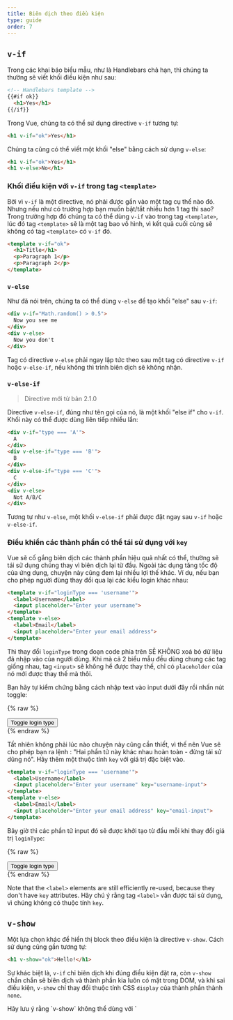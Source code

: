 ```yaml
---
title: Biên dịch theo điều kiện
type: guide
order: 7
---
```


## `v-if`

Trong các khai báo biểu mẫu, như là Handlebars chả hạn, thì chúng ta thường sẽ viết khối điều kiện như sau:
``` html
<!-- Handlebars template -->
{{#if ok}}
  <h1>Yes</h1>
{{/if}}
```

Trong Vue, chúng ta có thể sử dụng directive `v-if` tương tự:

``` html
<h1 v-if="ok">Yes</h1>
```

Chúng ta cũng có thể viết một khối "else" bằng cách sử dụng `v-else`:

``` html
<h1 v-if="ok">Yes</h1>
<h1 v-else>No</h1>
```

### Khối điều kiện với `v-if` trong tag `<template>`


Bởi vì `v-if` là một directive, nó phải được gắn vào một tag cụ thể nào đó. Nhưng nếu như có trường hợp bạn muốn bật/tắt nhiều hơn 1 tag thì sao? Trong trường hợp đó chúng ta có thể dùng `v-if` vào trong tag `<template>`, lúc đó tag `<template>` sẽ là một tag bao vô hình, vì kết quả cuối cùng sẽ không có tag `<template>` có `v-if` đó.

``` html
<template v-if="ok">
  <h1>Title</h1>
  <p>Paragraph 1</p>
  <p>Paragraph 2</p>
</template>
```

### `v-else`

Như đã nói trên, chúng ta có thể dùng `v-else` để tạo khối "else" sau `v-if`:

``` html
<div v-if="Math.random() > 0.5">
  Now you see me
</div>
<div v-else>
  Now you don't
</div>
```

Tag có directive `v-else` phải ngay lập tức theo sau một tag có directive `v-if` hoặc `v-else-if`, nếu không thì trình biên dịch sẽ không nhận.

### `v-else-if`

> Directive mới từ bản 2.1.0

Directive `v-else-if`, đúng như tên gọi của nó, là một khối "else if" cho `v-if`. Khối này có thể được dùng liên tiếp nhiều lần: 
```html
<div v-if="type === 'A'">
  A
</div>
<div v-else-if="type === 'B'">
  B
</div>
<div v-else-if="type === 'C'">
  C
</div>
<div v-else>
  Not A/B/C
</div>
```

Tương tự như `v-else`, một khối `v-else-if` phải được đặt ngay sau `v-if` hoặc `v-else-if`.

### Điều khiển các thành phần có thể tái sử dụng với `key`

Vue sẽ cố gắng biên dịch các thành phần hiệu quả nhất có thể, thường sẽ tái sử dụng chúng thay vì biên dịch lại từ đầu. Ngoài tác dụng tăng tốc độ của ứng dụng, chuyện này cũng đem lại nhiều lợi thế khác. Ví dụ, nếu bạn cho phép người đùng thay đổi qua lại các kiểu login khác nhau:

``` html
<template v-if="loginType === 'username'">
  <label>Username</label>
  <input placeholder="Enter your username">
</template>
<template v-else>
  <label>Email</label>
  <input placeholder="Enter your email address">
</template>
```

Thì thay đổi `loginType` trong đoạn code phía trên SẼ KHÔNG xoá bỏ dữ liệu đã nhập vào của người dùng. Khi mà cả 2 biểu mẫu đều dùng chung các tag giống nhau, tag `<input>` sẽ không hề được thay thế, chỉ có `placeholder` của nó mới được thay thế mà thôi.


Bạn hãy tự kiểm chứng bằng cách nhập text vào input dưới đây rồi nhấn nút toggle:

{% raw %}
<div id="no-key-example" class="demo">
  <div>
    <template v-if="loginType === 'username'">
      <label>Username</label>
      <input placeholder="Enter your username">
    </template>
    <template v-else>
      <label>Email</label>
      <input placeholder="Enter your email address">
    </template>
  </div>
  <button @click="toggleLoginType">Toggle login type</button>
</div>
<script>
new Vue({
  el: '#no-key-example',
  data: {
    loginType: 'username'
  },
  methods: {
    toggleLoginType: function () {
      return this.loginType = this.loginType === 'username' ? 'email' : 'username'
    }
  }
})
</script>
{% endraw %}

Tất nhiên không phải lúc nào chuyện này cũng cần thiết, vì thế nên Vue sẽ cho phép bạn ra lệnh : "Hai phần tử này khác nhau hoàn toàn - đừng tái sử dũng nó". Hãy thêm một thuộc tính `key` với giá trị đặc biệt vào.

``` html
<template v-if="loginType === 'username'">
  <label>Username</label>
  <input placeholder="Enter your username" key="username-input">
</template>
<template v-else>
  <label>Email</label>
  <input placeholder="Enter your email address" key="email-input">
</template>
```

Bây giờ thì các phần tử input đó sẽ được khởi tạo từ đầu mỗi khi thay đổi giá trị `loginType`:

{% raw %}
<div id="key-example" class="demo">
  <div>
    <template v-if="loginType === 'username'">
      <label>Username</label>
      <input placeholder="Enter your username" key="username-input">
    </template>
    <template v-else>
      <label>Email</label>
      <input placeholder="Enter your email address" key="email-input">
    </template>
  </div>
  <button @click="toggleLoginType">Toggle login type</button>
</div>
<script>
new Vue({
  el: '#key-example',
  data: {
    loginType: 'username'
  },
  methods: {
    toggleLoginType: function () {
      return this.loginType = this.loginType === 'username' ? 'email' : 'username'
    }
  }
})
</script>
{% endraw %}

Note that the `<label>` elements are still efficiently re-used, because they don't have `key` attributes.
Hãy chú ý rằng tag `<label>` vẫn được tái sử dụng, vì chúng không có thuộc tính `key`.
## `v-show`

Một lựa chọn khác để hiển thị block theo điều kiện là directive `v-show`. Cách sử dụng cũng gần tương tự:

``` html
<h1 v-show="ok">Hello!</h1>
```

Sự khác biệt là, `v-if` chỉ biên dịch khi đúng điều kiện đặt ra, còn `v-show` chắn chắn sẽ biên dịch và thành phần kia luôn có mặt trong DOM, và khi sai điều kiện, `v-show` chỉ thay đổi thuộc tính CSS `display` của thành phần thành `none`.

<p class="tip">Hãy lưu ý rằng `v-show` không thể dùng với `<template>` hoặc `v-else`.</p>

## `v-if` và `v-show`

`v-if` là kiểu biên dịch theo điều kiện thật sự vì nó sẽ bảo đảm rằng các sự kiện liên quan, cùng với các thành phần con sẽ được phá bỏ hoàn toàn và được tái tạo lại khi điều kiện thay đổi.

`v-if` cũng mang tính chất **khởi tạo trễ**, nếu như ngay từ đầu mà điều kiện ràng buộc đã sai, thì nó sẽ chẳng làm gì cả, khối sẽ không được khởi tạo cho tới khi điều kiện được thoả mãn lần đầu tiên.

Trong khi đó thì `v-show` lại đơn giản hơn, phần tử luôn luôn được tạo mà không cần biết điều kiện kia đúng hay sai, chỉ đơn giản là thay đổi thuộc tính CSS của nó.

Vậy tổng thể, `v-if` sẽ nặng về thay đổi DOM giữa chừng còn `v-show` sẽ nặng hơn khi khởi tạo.
Vì vậy, nên dùng `v-show` khi bạn cần thay đổi một điều kiện nào đó rất thường xuyên, và nên dùng `v-if` khi mà điều kiện ràng buộc hiếm khi thay đổi trong lúc chạy (runtime).

## `v-if` dùng chung với `v-for`

Khi sử dụng chung `v-if` và `v-for` trên cùng 1 tag, `v-for` sẽ có độ ưu tiên cao hơn `v-if`, hãy xem [biên dịch danh sách](../guide/list.html#V-for-and-v-if) để biết thêm chi tiết.

